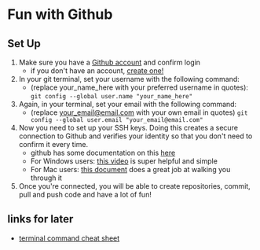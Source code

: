# Fun with Github

## Set Up
1. Make sure you have a [Github account](https://github.com/login?return_to=%2Fjoin) and confirm login
    - if you don't have an account, [create one!](https://github.com/join)
2. In your git terminal, set your username with the following command:
    - (replace your_name_here with your preferred username in quotes):
    ` git config --global user.name "your_name_here" ` 
3. Again, in your terminal, set your email with the following command:
    - (replace your_email@email.com with your own email in quotes)
    ` git config --global user.email "your_email@email.com" `
4. Now you need to set up your SSH keys. Doing this creates a secure connection to Github and verifies your identity so that you don't need to confirm it every time. 
    - github has some documentation on this [here](https://docs.github.com/en/free-pro-team@latest/github/authenticating-to-github/connecting-to-github-with-ssh)
    - For Windows users: [this video](https://www.youtube.com/watch?v=WgZIv5HI44o) is super helpful and simple
    - For Mac users: [this document](https://www.e2enetworks.com/help/knowledge-base/sshgenerating-a-key-pair-for-mac/) does a great job at walking you through it
5. Once you're connected, you will be able to create repositories, commit, pull and push code and have a lot of fun!


## links for later
- [terminal command cheat sheet](https://dev.to/kymiddleton/reference-guide-common-commands-for-terminal-6no)